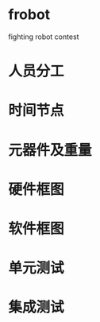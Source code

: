 # frobot
fighting robot contest 

# 人员分工

# 时间节点


# 元器件及重量


# 硬件框图


# 软件框图


# 单元测试


# 集成测试




